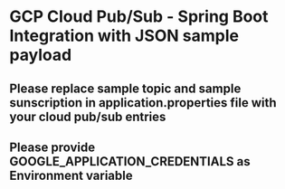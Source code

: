 # GCP Cloud Pub/Sub - Spring Boot Integration with JSON sample payload
## Please replace sample topic and sample sunscription in application.properties file with your cloud pub/sub entries
## Please provide GOOGLE_APPLICATION_CREDENTIALS as Environment variable
